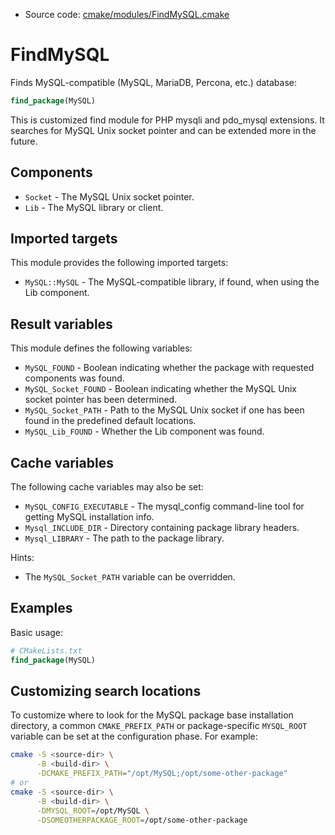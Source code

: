 <!-- This is auto-generated file. -->
* Source code: [cmake/modules/FindMySQL.cmake](https://github.com/petk/php-build-system/blob/master/cmake/cmake/modules/FindMySQL.cmake)

# FindMySQL

Finds MySQL-compatible (MySQL, MariaDB, Percona, etc.) database:

```cmake
find_package(MySQL)
```

This is customized find module for PHP mysqli and pdo_mysql extensions. It
searches for MySQL Unix socket pointer and can be extended more in the future.

## Components

* `Socket` - The MySQL Unix socket pointer.
* `Lib` - The MySQL library or client.

## Imported targets

This module provides the following imported targets:

* `MySQL::MySQL` - The MySQL-compatible library, if found, when using the Lib
  component.

## Result variables

This module defines the following variables:

* `MySQL_FOUND` - Boolean indicating whether the package with requested
  components was found.
* `MySQL_Socket_FOUND` - Boolean indicating whether the MySQL Unix socket
  pointer has been determined.
* `MySQL_Socket_PATH` - Path to the MySQL Unix socket if one has been found in
  the predefined default locations.
* `MySQL_Lib_FOUND` - Whether the Lib component was found.

## Cache variables

The following cache variables may also be set:

* `MySQL_CONFIG_EXECUTABLE` - The mysql_config command-line tool for getting
  MySQL installation info.
* `Mysql_INCLUDE_DIR` - Directory containing package library headers.
* `Mysql_LIBRARY` - The path to the package library.

Hints:

* The `MySQL_Socket_PATH` variable can be overridden.

## Examples

Basic usage:

```cmake
# CMakeLists.txt
find_package(MySQL)
```

## Customizing search locations

To customize where to look for the MySQL package base
installation directory, a common `CMAKE_PREFIX_PATH` or
package-specific `MYSQL_ROOT` variable can be set at
the configuration phase. For example:

```sh
cmake -S <source-dir> \
      -B <build-dir> \
      -DCMAKE_PREFIX_PATH="/opt/MySQL;/opt/some-other-package"
# or
cmake -S <source-dir> \
      -B <build-dir> \
      -DMYSQL_ROOT=/opt/MySQL \
      -DSOMEOTHERPACKAGE_ROOT=/opt/some-other-package
```
